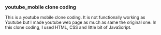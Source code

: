 ### youtube_mobile clone coding
This is a youtube mobile clone coding. It is not functionally working as Youtube but I made youtube web page as much as same the original one.
In this clone coding, I used HTML, CSS and little bit of JavaScript.


